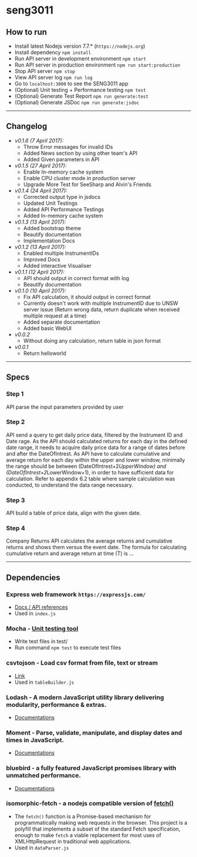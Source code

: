 # seng3011

## How to run

- Install latest Nodejs version 7.7.* (`https://nodejs.org`)
- Install dependency `npm install`
- Run API server in development environment `npm start`
- Run API server in production environment `npm run start:production`
- Stop API server `npm stop`
- View API server log `npm run log`
- Go to `localhost:3000` to see the SENG3011 app
- (Optional) Unit testing + Performance testing `npm test`
- (Optional) Generate Test Report `npm run generate:test`
- (Optional) Generate JSDoc `npm run generate:jsdoc`
***
## Changelog
- 	*v0.1.6 (7 April 2017):*
	+ Throw Error messages for invalid IDs
	+ Added News section by using other team's API
	+ Added Given parameters in API
- 	*v0.1.5 (27 April 2017):*
	+ Enable In-memory cache system
	+ Enable CPU cluster mode in production server
	+ Upgrade More Test for SeeSharp and Alvin's Friends
- 	*v0.1.4 (24 April 2017):*
	+ Corrected output type in jsdocs
	+ Updated Unit Testings
	+ Added API Performance Testings
	+ Added In-memory cache system
- 	*v0.1.3 (13 April 2017):*
	+ Added bootstrap theme
	+ Beautify documentation
	+ Implementation Docs
- 	*v0.1.2 (13 April 2017):*
	+ Enabled multiple InstrumentIDs
	+ Improved Docs
	+ Added interactive Visualiser
-	*v0.1.1 (12 April 2017):*
	+ API should output in correct format with log
	+ Beautify documentation
-   *v0.1.0 (10 April 2017):*
	+ Fix API calculation, it should output in correct format
	+ Currently doesn't work with multiple InstrumentID due to UNSW server issue (Return wrong data, return duplicate when received multiple request at a time)
	+ Added separate documentation
	+ Added basic WebUI
-   *v0.0.2*
	+ Without doing any calculation, return table in json format
-   *v0.0.1*
	+ Return helloworld
***
## Specs 

### Step 1
API parse the input parameters provided by user
### Step 2
API send a query to get daily price data, filtered by the Instrument ID and Date rage. As the
API should calculated returns for each day in the defined date range, it needs to acquire daily
price data for a range of dates before and after the DateOfIntrest.
As API have to calculate cumulative and average return for each day within the upper and
lower window, minimally the range should be between (DateOfIntrest+2*UpperWindow)
and (DateOfIntrest+2*LowerWindow+1), in order to have sufficient data for calculation.
Refer to appendix 6.2 table where sample calculation was conducted, to understand the data
range necessary.
### Step 3
API build a table of price data, align with the given date.
### Step 4
Company Returns API calculates the average returns and cumulative returns and shows them
versus the event date. The formula for calculating cumulative return and average return at
time (T) is ...

***
## Dependencies

### Express web framework `https://expressjs.com/`
- [Docs / API references](https://expressjs.com/en/4x/api.html) 
- Used in `index.js`

### Mocha - [Unit testing tool](https://mochajs.org/)
- Write test files in test/
- Run command `npm test` to execute test files

### csvtojson - Load csv format from file, text or stream
- [Link](https://www.npmjs.com/package/csvtojson)
- Used in `tableBuilder.js`

### Lodash - A modern JavaScript utility library delivering modularity, performance & extras.
- [Documentations](https://lodash.com/docs/4.17.4)

### Moment - Parse, validate, manipulate, and display dates and times in JavaScript.
- [Documentations](https://momentjs.com/docs/)

### bluebird - a fully featured JavaScript promises library with unmatched performance.
- [Documentations](https://bluebirdjs.com/docs/api-reference.html)

### isomorphic-fetch - a nodejs compatible version of [fetch()](https://github.com/github/fetch)
- The `fetch()` function is a Promise-based mechanism for programmatically making
web requests in the browser. This project is a polyfill that implements a subset
of the standard Fetch specification, enough to make `fetch` a viable
replacement for most uses of XMLHttpRequest in traditional web applications.
- Used in `dataParser.js`